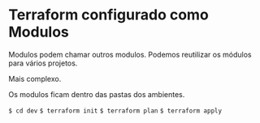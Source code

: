 # Terraform configurado como Modulos

Modulos podem chamar outros modulos.
Podemos reutilizar os módulos para vários projetos.

Mais complexo.

Os modulos ficam dentro das pastas dos ambientes.

`$ cd dev`
`$ terraform init`
`$ terraform plan`
`$ terraform apply `